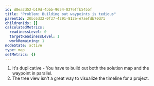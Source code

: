 ```yaml
---
id: d8ea3d52-b19d-4bbb-9654-827effb54bbf
title: "Problem: Building out waypoints is tedious"
parentId: 20bc6d32-0f37-4291-812e-e7aefdb70d71
childrenIds: []
calculatedMetrics:
  readinessLevel: 0
  targetReadinessLevel: 1
  workRemaining: 1
nodeState: active
type: map
setMetrics: {}
---
```

1. It's duplicative - You have to build out both the solution map and the waypoint in parallel. 
2. The tree view isn't a great way to visualize the timeline for a project. 